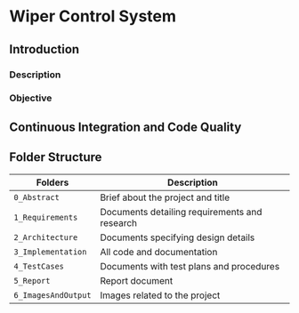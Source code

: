 # Wiper Control System

## Introduction

### Description


### Objective

## Continuous Integration and Code Quality

## Folder Structure
Folders                | Description
----------------------| -----------------------------------------
`0_Abstract`          | Brief about the project and title
`1_Requirements`      | Documents detailing requirements and research
`2_Architecture`      | Documents specifying design details
`3_Implementation`    | All code and documentation
`4_TestCases`         | Documents with test plans and procedures
`5_Report`            | Report document
`6_ImagesAndOutput`   | Images related to the project
